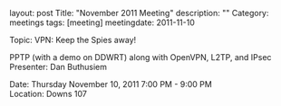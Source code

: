 layout: post
Title: "November 2011 Meeting"
description: ""
Category: meetings
tags: [meeting]
meetingdate: 2011-11-10

Topic: VPN: Keep the Spies away!                                               
                                                                             
PPTP (with a demo on DDWRT) along with OpenVPN, L2TP, and IPsec Presenter: Dan 
Buthusiem                                                                      
                                                                             
Date: Thursday November 10, 2011 7:00 PM - 9:00 PM                               
Location: Downs 107                                         

